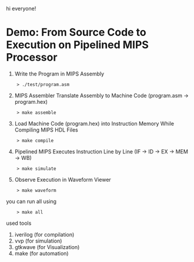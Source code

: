 hi everyone!

# Demo: From Source Code to Execution on Pipelined MIPS Processor 

1. Write the Program in MIPS Assembly
```
    > ./test/program.asm
```

2. MIPS Assembler Translate Assembly to Machine Code (program.asm -> program.hex)
```
    > make assemble
```

3. Load Machine Code (program.hex) into Instruction Memory While Compiling MIPS HDL Files 
```
    > make compile
```

4. Pipelined MIPS Executes Instruction Line by Line (IF -> ID -> EX -> MEM -> WB) 
```
    > make simulate
```

5. Observe Execution in Waveform Viewer 
```
    > make waveform
```

you can run all using
```
    > make all
```

used tools
1. iverilog (for compilation)
2. vvp (for simulation)
3. gtkwave (for Visualization)
4. make (for automation)

